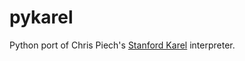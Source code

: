 # pykarel

Python port of Chris Piech's [Stanford Karel](http://stanford.edu/~cpiech/karel/ide.html) interpreter.

